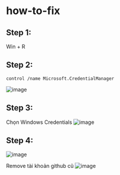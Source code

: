 # how-to-fix


## Step 1:
Win + R

## Step 2:
```
control /name Microsoft.CredentialManager
```
![image](https://github.com/user-attachments/assets/4946f047-817f-45e5-83dc-ad6e4ad6ffe5)

## Step 3:
Chọn Windows Credentials
![image](https://github.com/user-attachments/assets/1ade3705-3258-45a7-88b8-04c74d968067)

## Step 4:
![image](https://github.com/user-attachments/assets/81660e7f-e592-4e51-8bf3-566ca7c838f8)

Remove tài khoản github cũ
![image](https://github.com/user-attachments/assets/a7182b2e-e083-4008-9080-4e93fdb93aac)

